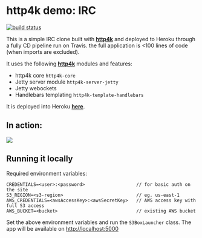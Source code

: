 # http4k demo: IRC 

[![build status](https://travis-ci.org/daviddenton/http4k-demo-irc.svg?branch=master)](https://travis-ci.org/daviddenton/http4k-demo-irc.svg?branch=master)

This is a simple IRC clone built with [**http4k**](https://http4k.org) and deployed to Heroku through a fully CD pipeline run on Travis. the full application is <100 lines of code (when imports are excluded).

It uses the following [**http4k**](https://http4k.org) modules and features:

- http4k core `http4k-core`
- Jetty server module `http4k-server-jetty`
- Jetty webockets
- Handlebars templating `http4k-template-handlebars`

It is deployed into Heroku [**here**](http://http4k-demo-irc.herokuapp.com/).

## In action:

<img src="https://github.com/daviddenton/http4k-demo-irc/raw/master/screenshot.png"/>

## Running it locally

Required environment variables:
```
CREDENTIALS=<user>:<password>                   // for basic auth on the site
S3_REGION=<s3-region>                           // eg. us-east-1
AWS_CREDENTIALS=<awsAccessKey>:<awsSecretKey>   // AWS access key with full S3 access
AWS_BUCKET=<bucket>                             // existing AWS bucket
```

Set the above environment variables and run the `S3BoxLauncher` class. The app will be available on [http://localhost:5000](http://localhost:5000)
